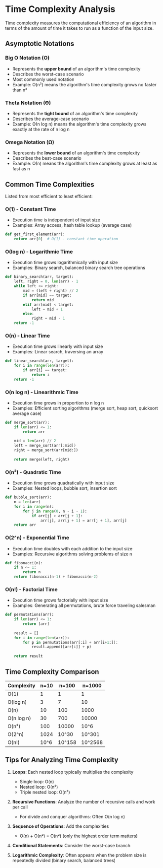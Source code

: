 # Time Complexity Analysis

Time complexity measures the computational efficiency of an algorithm in terms of the amount of time it takes to run as a function of the input size.

## Asymptotic Notations

### Big O Notation (O)
- Represents the **upper bound** of an algorithm's time complexity
- Describes the worst-case scenario
- Most commonly used notation
- Example: O(n²) means the algorithm's time complexity grows no faster than n²

### Theta Notation (Θ)
- Represents the **tight bound** of an algorithm's time complexity
- Describes the average-case scenario
- Example: Θ(n log n) means the algorithm's time complexity grows exactly at the rate of n log n

### Omega Notation (Ω)
- Represents the **lower bound** of an algorithm's time complexity
- Describes the best-case scenario
- Example: Ω(n) means the algorithm's time complexity grows at least as fast as n

## Common Time Complexities

Listed from most efficient to least efficient:

### O(1) - Constant Time
- Execution time is independent of input size
- Examples: Array access, hash table lookup (average case)

```python
def get_first_element(arr):
    return arr[0]  # O(1) - constant time operation
```

### O(log n) - Logarithmic Time
- Execution time grows logarithmically with input size
- Examples: Binary search, balanced binary search tree operations

```python
def binary_search(arr, target):
    left, right = 0, len(arr) - 1
    while left <= right:
        mid = (left + right) // 2
        if arr[mid] == target:
            return mid
        elif arr[mid] < target:
            left = mid + 1
        else:
            right = mid - 1
    return -1
```

### O(n) - Linear Time
- Execution time grows linearly with input size
- Examples: Linear search, traversing an array

```python
def linear_search(arr, target):
    for i in range(len(arr)):
        if arr[i] == target:
            return i
    return -1
```

### O(n log n) - Linearithmic Time
- Execution time grows in proportion to n log n
- Examples: Efficient sorting algorithms (merge sort, heap sort, quicksort average case)

```python
def merge_sort(arr):
    if len(arr) <= 1:
        return arr
    
    mid = len(arr) // 2
    left = merge_sort(arr[:mid])
    right = merge_sort(arr[mid:])
    
    return merge(left, right)
```

### O(n²) - Quadratic Time
- Execution time grows quadratically with input size
- Examples: Nested loops, bubble sort, insertion sort

```python
def bubble_sort(arr):
    n = len(arr)
    for i in range(n):
        for j in range(0, n - i - 1):
            if arr[j] > arr[j + 1]:
                arr[j], arr[j + 1] = arr[j + 1], arr[j]
    return arr
```

### O(2^n) - Exponential Time
- Execution time doubles with each addition to the input size
- Examples: Recursive algorithms solving problems of size n

```python
def fibonacci(n):
    if n <= 1:
        return n
    return fibonacci(n-1) + fibonacci(n-2)
```

### O(n!) - Factorial Time
- Execution time grows factorially with input size
- Examples: Generating all permutations, brute force traveling salesman

```python
def permutations(arr):
    if len(arr) <= 1:
        return [arr]
    
    result = []
    for i in range(len(arr)):
        for p in permutations(arr[:i] + arr[i+1:]):
            result.append([arr[i]] + p)
    
    return result
```

## Time Complexity Comparison

| Complexity | n=10 | n=100 | n=1000 |
|------------|------|-------|--------|
| O(1)       | 1    | 1     | 1      |
| O(log n)   | 3    | 7     | 10     |
| O(n)       | 10   | 100   | 1000   |
| O(n log n) | 30   | 700   | 10000  |
| O(n²)      | 100  | 10000 | 10^6   |
| O(2^n)     | 1024 | 10^30 | 10^301 |
| O(n!)      | 10^6 | 10^158| 10^2568|

## Tips for Analyzing Time Complexity

1. **Loops**: Each nested loop typically multiplies the complexity
   - Single loop: O(n)
   - Nested loop: O(n²)
   - Triple nested loop: O(n³)

2. **Recursive Functions**: Analyze the number of recursive calls and work per call
   - For divide and conquer algorithms: Often O(n log n)

3. **Sequence of Operations**: Add the complexities
   - O(n) + O(n²) = O(n²) (only the highest order term matters)

4. **Conditional Statements**: Consider the worst-case branch

5. **Logarithmic Complexity**: Often appears when the problem size is repeatedly divided (binary search, balanced trees)
